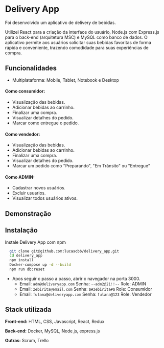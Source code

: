 
# Delivery App

Foi desenvolvido um aplicativo de delivery de bebidas.

Utilizei React para a criação da interface do usuário, Node.js com Express.js para o back-end (arquitetura MSC) e MySQL como banco de dados. O aplicativo permite aos usuários solicitar suas bebidas favoritas de forma rápida e conveniente, trazendo comodidade para suas experiências de compra.


## Funcionalidades
- Multiplataforma: Mobile, Tablet, Notebook e Desktop

#### Como consumidor:
- Visualização das bebidas.
- Adicionar bebidas ao carrinho.
- Finalizar uma compra.
- Visualizar detalhes do pedido.
- Marcar como entregue o pedido.

#### Como vendedor:
- Visualização das bebidas.
- Adicionar bebidas ao carrinho.
- Finalizar uma compra.
- Visualizar detalhes do pedido.
- Marcar um pedido como "Preparando", "Em Trânsito" ou "Entregue"

#### Como ADMIN:
- Cadastrar novos usuários.
- Excluir usuarios.
- Visualizar todos usuários ativos.



## Demonstração




## Instalação

Instale Delivery App com npm

```bash
  git clone git@github.com:lucascbb/delivery_app.git
  cd delivery_app
  npm install
  Docker-compose up -d --build
  npm run db:reset
```
- Apos seguir o passo a passo, abrir o navegador na porta 3000.
    - Email: `adm@deliveryapp.com` Senha: `--adm2@21!!--` Role: ADMIN
    - Email: `zebirita@email.com` Senha: `$#zebirita#$` Role: Consumidor
    - Email: `fulana@deliveryapp.com` Senha: `fulana@123` Role: Vendedor
## Stack utilizada

**Front-end:** HTML, CSS, Javascript, React, Redux

**Back-end:** Docker, MySQL, Node.js, express.js

**Outras:** Scrum, Trello
